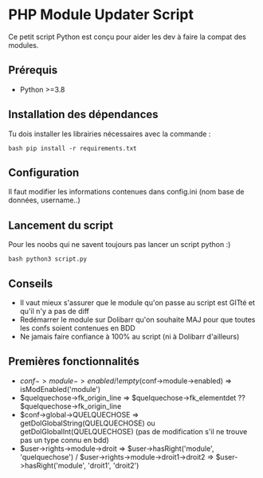 # PHP Module Updater Script

Ce petit script Python est conçu pour aider les dev à faire la compat des modules.

## Prérequis

- Python >=3.8

## Installation des dépendances

Tu dois installer les librairies nécessaires avec la commande : 

```bash pip install -r requirements.txt ```

## Configuration

Il faut modifier les informations contenues dans config.ini (nom base de données, username..)

## Lancement du script

Pour les noobs qui ne savent toujours pas lancer un script python :) 

```bash python3 script.py ```

## Conseils

- Il vaut mieux s'assurer que le module qu'on passe au script est GITté et qu'il n'y a pas de diff
- Redémarrer le module sur Dolibarr qu'on souhaite MAJ pour que toutes les confs soient contenues en BDD
- Ne jamais faire confiance à 100% au script (ni à Dolibarr d'ailleurs)

## Premières fonctionnalités

- $conf->module->enabled / !empty($conf->module->enabled) => isModEnabled('module') 
- $quelquechose->fk_origin_line => $quelquechose->fk_elementdet ?? $quelquechose->fk_origin_line
- $conf->global->QUELQUECHOSE => getDolGlobalString(QUELQUECHOSE) ou getDolGlobalInt(QUELQUECHOSE) (pas de modification s'il ne trouve pas un type connu en bdd)
- $user->rights->module->droit => $user->hasRight('module', 'quelquechose') / $user->rights->module->droit1->droit2 => $user->hasRight('module', 'droit1', 'droit2')



